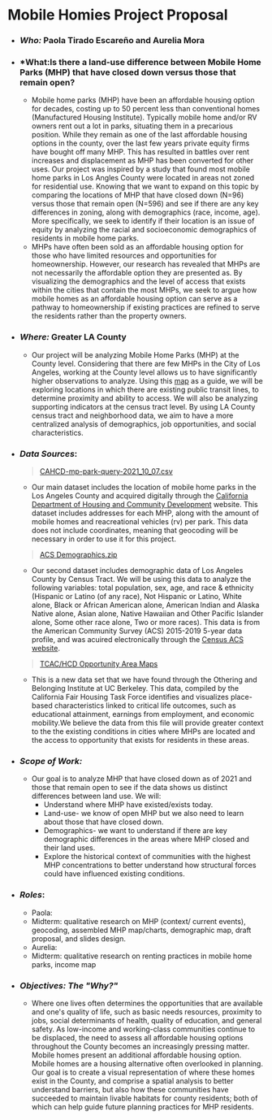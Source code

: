 # Mobile Homies Project Proposal 
- ### *Who:* Paola Tirado Escareño and Aurelia Mora
- ### *What:Is there a land-use difference between Mobile Home Parks (MHP) that have closed down versus those that remain open?
  - Mobile home parks (MHP) have been an affordable housing option for decades, costing up to 50 percent less than conventional homes (Manufactured Housing Institute). Typically mobile home and/or RV owners rent out a lot in parks, situating them in a precarious position. While they remain as one of the last affordable housing options in the county, over the last few years private equity firms have bought off many MHP. This has resulted in battles over rent increases and displacement as MHP has been converted for other uses. Our project was inspired by a study that found most mobile home parks in Los Angles County were located in areas not zoned for residential use. Knowing that we want to expand on this topic by comparing the locations of MHP that have closed down (N=96) versus those that remain open (N=596) and see if there are any key differences in zoning, along with demographics (race, income, age). More specifically, we seek to identify if their location is an issue of equity by analyzing the racial and socioeconomic demographics of residents in mobile home parks.
  - MHPs have often been sold as an affordable housing option for those who have limited resources and opportunities for homeownership. However, our research has revealed that MHPs are not necessarily the affordable option they are presented as. By visualizing the demographics and the level of access that exists within the cities that contain the most MHPs, we seek to argue how mobile homes as an affordable housing option can serve as a pathway to homeownership if existing practices are refined to serve the residents rather than the property owners. 
- ### *Where:* Greater LA County
  - Our project will be analyzing Mobile Home Parks (MHP) at the County level. Considering that there are few MHPs in the City of Los Angeles, working at the County level allows us to have significantly higher observations to analyze. Using this [map](https://images.app.goo.gl/TFHKFsHWULFbxzD26) as a guide, we will be exploring locations in which there are existing public transit lines, to determine proximity and ability to access. We will also be analyzing supporting indicators at the census tract level. By using LA County census tract and neighborhood data, we aim to have a more centralized analysis of demographics, job opportunities, and social characteristics. 
- ### *Data Sources*: 
  > [CAHCD-mp-park-query-2021_10_07.csv](https://github.com/aureliamc/up206a-project-mobile_homies/files/7309835/CAHCD-mp-park-query-2021_10_07.csv)
  * Our main dataset includes the location of mobile home parks in the Los Angeles County and acquired digitally through the [California Department of Housing and Community Development](https://casas.hcd.ca.gov/casas/cmirMp/onlineQuery) website. This dataset includes addresses for each MHP, along with the amount of mobile homes and reacreational vehicles (rv) per park. This data does not include coordinates, meaning that geocoding will be necessary in order to use it for this project.  
  >[ACS Demographics.zip](https://github.com/aureliamc/up206a-project-mobile_homies/files/7309857/ACS.Demographics.zip)
  * Our second dataset includes demographic data of Los Angeles County by Census Tract. We will be using this data to analyze the following variables: total population, sex, age, and race & ethnicity (Hispanic or Latino (of any race),  Not Hispanic or Latino, White alone, Black or African American alone, American Indian and Alaska Native alone, Asian alone, Native Hawaiian and Other Pacific Islander alone, Some other race alone, Two or more races). This data is from the American Community Survey (ACS) 2015-2019 5-year data profile, and was acuired electronically through the [Census ACS website](https://www.census.gov/acs/www/data/data-tables-and-tools/data-profiles/2019/). 
  
  >[TCAC/HCD Opportunity Area Maps](https://github.com/aureliamc/up206a-project-mobile_homies/blob/main/GroupAssignments/data/final_2021_public.shp.zip)
  * This is a new data set that we have found through the Othering and Belonging Institute at UC Berkeley. This data, compiled by the California Fair Housing Task Force identifies and visualizes place-based characteristics linked to critical life outcomes, such as educational attainment, earnings from employment, and economic
mobility.We believe the data from this file will provide greater context to the the existing conditions in cities where MHPs are located and the access to opportunity that exists for residents in these areas. 
- ### *Scope of Work:*
  * Our goal is to analyze MHP that have closed down as of 2021 and those that remain open to see if the data shows us distinct differences between land use. We will:
    -   Understand where MHP have existed/exists today.
    -   Land-use- we know of open MHP but we also need to learn about those that have closed down. 
    -   Demographics- we want to understand if there are key demographic differences in the areas where MHP closed and their land uses.
    -   Explore the historical context of communities with the highest MHP concentrations to better understand how structural forces could have influenced existing conditions.

- ### *Roles*:
  -  Paola:
  -    Midterm: qualitative research on MHP (context/ current events), geocoding, assembled MHP map/charts, demographic map, draft proposal, and slides design.
  -  Aurelia: 
  -    Midterm: qualitative research on renting practices in mobile home parks, income map

- ### *Objectives: The "Why?"*
  - Where one lives often determines the opportunities that are available and one's quality of life, such as basic needs resources, proximity to jobs, social determinants of health, quality of education, and general safety. As low-income and working-class communities continue to be displaced, the need to assess all affordable housing options throughout the County becomes an increasingly pressing matter. Mobile homes present an additional affordable housing option. Mobile homes are a housing alternative often overlooked in planning. Our goal is to create a visual representation of where these homes exist in the County, and comprise a spatial analysis to better understand barriers, but also how these communities have succeeded to maintain livable habitats for county residents; both of which can help guide future planning practices for MHP residents. 
